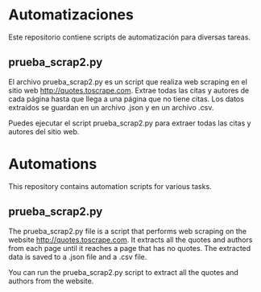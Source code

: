 # Automatizaciones

Este repositorio contiene scripts de automatización para diversas tareas.

## prueba_scrap2.py

El archivo prueba_scrap2.py es un script que realiza web scraping en el sitio web http://quotes.toscrape.com. Extrae todas las citas y autores de cada página hasta que llega a una página que no tiene citas. Los datos extraídos se guardan en un archivo .json y en un archivo .csv.

Puedes ejecutar el script prueba_scrap2.py para extraer todas las citas y autores del sitio web.

# Automations

This repository contains automation scripts for various tasks.

## prueba_scrap2.py

The prueba_scrap2.py file is a script that performs web scraping on the website http://quotes.toscrape.com. It extracts all the quotes and authors from each page until it reaches a page that has no quotes. The extracted data is saved to a .json file and a .csv file.

You can run the prueba_scrap2.py script to extract all the quotes and authors from the website.